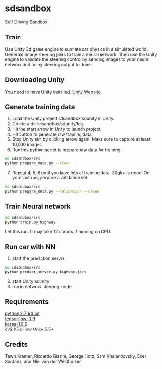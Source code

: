 # sdsandbox

Self Driving Sandbox

## Train

Use Unity 3d game engine to sumlate car physics in a simulated world. 
Generate image steering pairs to train a neural network. 
Then use the Unity engine to validate the steering control by sending images to your neural network and using steering output to drive.



## Downloading Unity

You need to have Unity installed.  [Unity Website](https://unity3d.com/get-unity/download)


## Generate training data

1) Load the Unity project sdsandbox/sdunity in Unity. 
2) Create a dir sdsandbox/sdunity/log.
3) Hit the start arrow in Unity to launch project. 
4) Hit button to generate raw training data.
5) Stop Unity sim by clicking arrow again. Make sure to capture at least 10,000 images.
6) Run this python script to prepare raw data for training:

```bash
cd sdsandbox/src
python prepare_data.py --clean
```

7) Repeat 4, 5, 6 until you have lots of training data. 30gb+ is good. On your last run, perpare a validation set:

```bash
cd sdsandbox/src
python prepare_data.py --validation --clean
```



## Train Neural network

```bash
cd sdsandbox/src
python train.py highway
```

Let this run. It may take 12+ hours if running on CPU.


## Run car with NN

1) start the prediction server:

```bash
cd sdsandbox/src
python predict_server.py highway.json 
```
2) start Unity sdunity
3) run in network steering mode



## Requirements
[python 2.7 64 bit](https://www.python.org/)  
[tensorflow-0.9](https://github.com/tensorflow/tensorflow)  
[keras-1.0.6](https://github.com/fchollet/keras)  
[cv2](https://anaconda.org/menpo/opencv3)
[h5](http://www.h5py.org/)
[pillow](https://python-pillow.org/)
[Unity 5.5+](https://unity3d.com/get-unity/download)

## Credits

Tawn Kramer, Riccardo Biasini, George Hotz, Sam Khalandovsky, Eder Santana, and Niel van der Westhuizen
